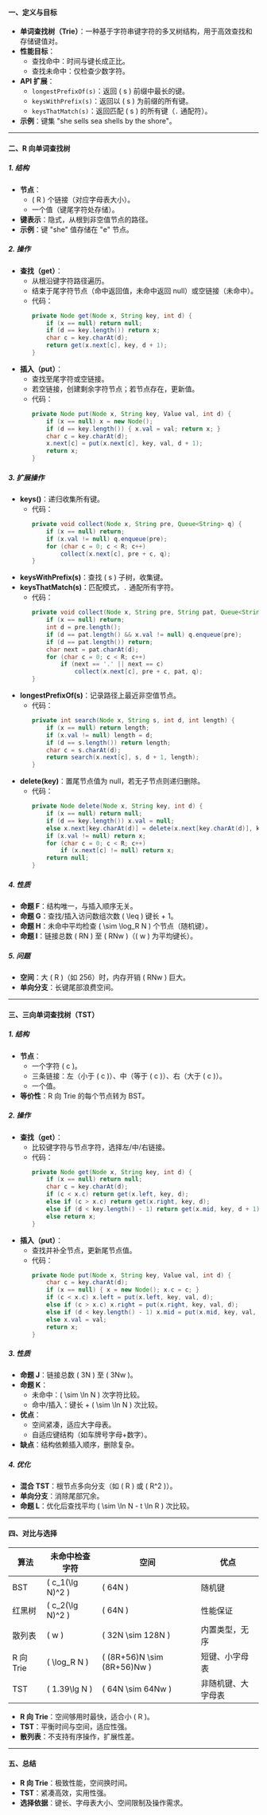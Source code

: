 
#### 一、定义与目标
- **单词查找树（Trie）**：一种基于字符串键字符的多叉树结构，用于高效查找和存储键值对。
- **性能目标**：
  - 查找命中：时间与键长成正比。
  - 查找未命中：仅检查少数字符。
- **API 扩展**：
  - `longestPrefixOf(s)`：返回 \( s \) 前缀中最长的键。
  - `keysWithPrefix(s)`：返回以 \( s \) 为前缀的所有键。
  - `keysThatMatch(s)`：返回匹配 \( s \) 的所有键（`.` 通配符）。
- **示例**：键集 "she sells sea shells by the shore"。

---

#### 二、R 向单词查找树
##### 1. 结构
- **节点**：
  - \( R \) 个链接（对应字母表大小）。
  - 一个值（键尾字符处存储）。
- **键表示**：隐式，从根到非空值节点的路径。
- **示例**：键 "she" 值存储在 "e" 节点。

##### 2. 操作
- **查找（get）**：
  - 从根沿键字符路径遍历。
  - 结束于尾字符节点（命中返回值，未命中返回 null）或空链接（未命中）。
  - 代码：
    ```java
    private Node get(Node x, String key, int d) {
        if (x == null) return null;
        if (d == key.length()) return x;
        char c = key.charAt(d);
        return get(x.next[c], key, d + 1);
    }
    ```
- **插入（put）**：
  - 查找至尾字符或空链接。
  - 若空链接，创建剩余字符节点；若节点存在，更新值。
  - 代码：
    ```java
    private Node put(Node x, String key, Value val, int d) {
        if (x == null) x = new Node();
        if (d == key.length()) { x.val = val; return x; }
        char c = key.charAt(d);
        x.next[c] = put(x.next[c], key, val, d + 1);
        return x;
    }
    ```

##### 3. 扩展操作
- **keys()**：递归收集所有键。
  - 代码：
    ```java
    private void collect(Node x, String pre, Queue<String> q) {
        if (x == null) return;
        if (x.val != null) q.enqueue(pre);
        for (char c = 0; c < R; c++)
            collect(x.next[c], pre + c, q);
    }
    ```
- **keysWithPrefix(s)**：查找 \( s \) 子树，收集键。
- **keysThatMatch(s)**：匹配模式，`.` 通配所有字符。
  - 代码：
    ```java
    private void collect(Node x, String pre, String pat, Queue<String> q) {
        if (x == null) return;
        int d = pre.length();
        if (d == pat.length() && x.val != null) q.enqueue(pre);
        if (d == pat.length()) return;
        char next = pat.charAt(d);
        for (char c = 0; c < R; c++)
            if (next == '.' || next == c)
                collect(x.next[c], pre + c, pat, q);
    }
    ```
- **longestPrefixOf(s)**：记录路径上最近非空值节点。
  - 代码：
    ```java
    private int search(Node x, String s, int d, int length) {
        if (x == null) return length;
        if (x.val != null) length = d;
        if (d == s.length()) return length;
        char c = s.charAt(d);
        return search(x.next[c], s, d + 1, length);
    }
    ```
- **delete(key)**：置尾节点值为 null，若无子节点则递归删除。
  - 代码：
    ```java
    private Node delete(Node x, String key, int d) {
        if (x == null) return null;
        if (d == key.length()) x.val = null;
        else x.next[key.charAt(d)] = delete(x.next[key.charAt(d)], key, d + 1);
        if (x.val != null) return x;
        for (char c = 0; c < R; c++)
            if (x.next[c] != null) return x;
        return null;
    }
    ```

##### 4. 性质
- **命题 F**：结构唯一，与插入顺序无关。
- **命题 G**：查找/插入访问数组次数 \( \leq \) 键长 + 1。
- **命题 H**：未命中平均检查 \( \sim \log_R N \) 个节点（随机键）。
- **命题 I**：链接总数 \( RN \) 至 \( RNw \)（\( w \) 为平均键长）。

##### 5. 问题
- **空间**：大 \( R \)（如 256）时，内存开销 \( RNw \) 巨大。
- **单向分支**：长键尾部浪费空间。

---

#### 三、三向单词查找树（TST）
##### 1. 结构
- **节点**：
  - 一个字符 \( c \)。
  - 三条链接：左（小于 \( c \)）、中（等于 \( c \)）、右（大于 \( c \)）。
  - 一个值。
- **等价性**：R 向 Trie 的每个节点转为 BST。

##### 2. 操作
- **查找（get）**：
  - 比较键字符与节点字符，选择左/中/右链接。
  - 代码：
    ```java
    private Node get(Node x, String key, int d) {
        if (x == null) return null;
        char c = key.charAt(d);
        if (c < x.c) return get(x.left, key, d);
        else if (c > x.c) return get(x.right, key, d);
        else if (d < key.length() - 1) return get(x.mid, key, d + 1);
        else return x;
    }
    ```
- **插入（put）**：
  - 查找并补全节点，更新尾节点值。
  - 代码：
    ```java
    private Node put(Node x, String key, Value val, int d) {
        char c = key.charAt(d);
        if (x == null) { x = new Node(); x.c = c; }
        if (c < x.c) x.left = put(x.left, key, val, d);
        else if (c > x.c) x.right = put(x.right, key, val, d);
        else if (d < key.length() - 1) x.mid = put(x.mid, key, val, d + 1);
        else x.val = val;
        return x;
    }
    ```

##### 3. 性质
- **命题 J**：链接总数 \( 3N \) 至 \( 3Nw \)。
- **命题 K**：
  - 未命中：\( \sim \ln N \) 次字符比较。
  - 命中/插入：键长 + \( \sim \ln N \) 次比较。
- **优点**：
  - 空间紧凑，适应大字母表。
  - 自适应键结构（如车牌号字母+数字）。
- **缺点**：结构依赖插入顺序，删除复杂。

##### 4. 优化
- **混合 TST**：根节点多向分支（如 \( R \) 或 \( R^2 \)）。
- **单向分支**：消除尾部冗余。
- **命题 L**：优化后查找平均 \( \sim \ln N - t \ln R \) 次比较。

---

#### 四、对比与选择

| 算法            | 未命中检查字符 | 空间          | 优点                  |
|-----------------|----------------|---------------|-----------------------|
| BST             | \( c_1(\lg N)^2 \) | \( 64N \)     | 随机键               |
| 红黑树          | \( c_2(\lg N)^2 \) | \( 64N \)     | 性能保证             |
| 散列表          | \( w \)        | \( 32N \sim 128N \) | 内置类型，无序      |
| R 向 Trie       | \( \log_R N \) | \( (8R+56)N \sim (8R+56)Nw \) | 短键、小字母表     |
| TST             | \( 1.39\lg N \) | \( 64N \sim 64Nw \) | 非随机键、大字母表 |

- **R 向 Trie**：空间够用时最快，适合小 \( R \)。
- **TST**：平衡时间与空间，适应性强。
- **散列表**：不支持有序操作，扩展性差。

---

#### 五、总结
- **R 向 Trie**：极致性能，空间换时间。
- **TST**：紧凑高效，实用性强。
- **选择依据**：键长、字母表大小、空间限制及操作需求。